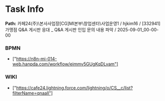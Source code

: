 # Task Info

**Path:** 카페24(주)\본사사업장\[CG]MI본부\창업센터\사업운영1 / hjkim16 / [332941] 가맹점 Q&A 게시판 응대 _ Q&A 게시판 인입 문의 내용 파악 / 2025-09-01_00-00-00

### BPMN
- ["https://n8n-mi-014-web.hanpda.com/workflow/eimmv5GUgKqDLvam"]

### WIKI
- ["https://cafe24.lightning.force.com/lightning/o/CS__c/list?filterName=qnaall"]

